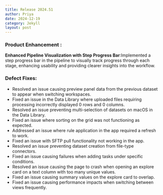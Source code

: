 ```yaml
---
title: Release 2024.51
author: Priya
date: 2024-12-19
category: Jekyll
layout: post
---
```

### Product Enhancement :
**Enhanced Pipeline Visualization with Step Progress Bar**:Implemented a step progress bar in the pipeline to visually track progress through each stage, enhancing usability and providing clearer insights into the workflow.
### Defect Fixes:
* Resolved an issue causing preview panel data from the previous dataset to appear when switching workspaces.  
* Fixed an issue in the Data Library where uploaded files requiring processing incorrectly displayed 0 rows and 0 columns.
* Resolved an issue preventing multi-selection of datasets on macOS in the Data Library.
* Fixed an issue where sorting on the grid was not functioning as expected.
* Addressed an issue where rule application in the app required a refresh to work.
* Fixed an issue with SFTP pull functionality not working in the app.
* Resolved an issue preventing dataset creation from file-type connectors.
* Fixed an issue causing failures when adding tasks under specific conditions.
* Resolved an issue causing the page to crash when opening an explore card on a text column with too many unique values.
* Fixed an issue causing summary values on the explore card to overlap.
* Fixed an issue causing performance impacts when switching between views frequently.